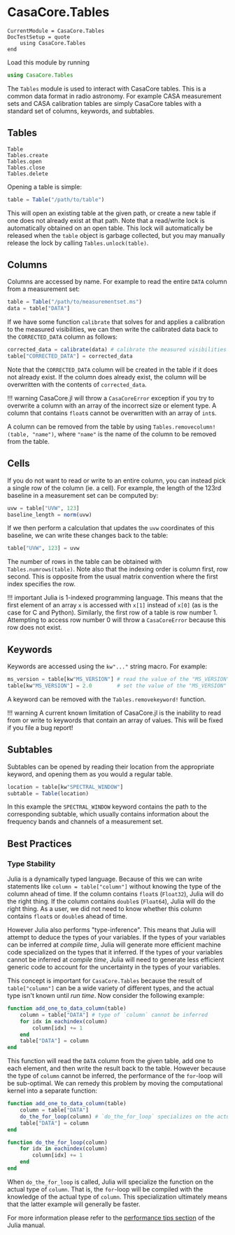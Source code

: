 # CasaCore.Tables

``` @meta
CurrentModule = CasaCore.Tables
DocTestSetup = quote
    using CasaCore.Tables
end
```

Load this module by running

``` julia
using CasaCore.Tables
```

The `Tables` module is used to interact with CasaCore tables. This is a common data format in radio
astronomy. For example CASA measurement sets and CASA calibration tables are simply CasaCore tables
with a standard set of columns, keywords, and subtables.

## Tables

```@docs
Table
Tables.create
Tables.open
Tables.close
Tables.delete
```






Opening a table is simple:

``` julia
table = Table("/path/to/table")
```

This will open an existing table at the given path, or create a new table if one does not already
exist at that path. Note that a read/write lock is automatically obtained on an open table. This
lock will automatically be released when the `table` object is garbage collected, but you may
manually release the lock by calling `Tables.unlock(table)`.

## Columns

Columns are accessed by name. For example to read the entire `DATA` column from a measurement set:

``` julia
table = Table("/path/to/measurementset.ms")
data = table["DATA"]
```

If we have some function `calibrate` that solves for and applies a calibration to the measured
visibilities, we can then write the calibrated data back to the `CORRECTED_DATA` column as follows:

``` julia
corrected_data = calibrate(data) # calibrate the measured visibilities
table["CORRECTED_DATA"] = corrected_data
```

Note that the `CORRECTED_DATA` column will be created in the table if it does not already exist. If
the column does already exist, the column will be overwritten with the contents of `corrected_data`.

!!! warning
    CasaCore.jl will throw a `CasaCoreError` exception if you try to overwrite a column with an
    array of the incorrect size or element type. A column that contains `float`s cannot be
    overwritten with an array of `int`s.

A column can be removed from the table by using `Tables.removecolumn!(table, "name")`, where
`"name"` is the name of the column to be removed from the table.

## Cells

If you do not want to read or write to an entire column, you can instead pick a single row of the
column (ie. a cell). For example, the length of the 123rd baseline in a measurement set can be
computed by:

``` julia
uvw = table["UVW", 123]
baseline_length = norm(uvw)
```

If we then perform a calculation that updates the `uvw` coordinates of this baseline, we can write
these changes back to the table:

``` julia
table["UVW", 123] = uvw
```

The number of rows in the table can be obtained with `Tables.numrows(table)`.  Note also that the
indexing order is column first, row second. This is opposite from the usual matrix convention where
the first index specifies the row.

!!! important
    Julia is 1-indexed programming language. This means that the first element of an array `x` is
    accessed with `x[1]` instead of `x[0]` (as is the case for C and Python). Similarly, the first
    row of a table is row number 1. Attempting to access row number 0 will throw a `CasaCoreError`
    because this row does not exist.

## Keywords

Keywords are accessed using the `kw"..."` string macro. For example:

``` julia
ms_version = table[kw"MS_VERSION"] # read the value of the "MS_VERSION" keyword
table[kw"MS_VERSION"] = 2.0        # set the value of the "MS_VERSION" keyword
```

A keyword can be removed with the `Tables.removekeyword!` function.

!!! warning
    A current known limitation of CasaCore.jl is the inability to read from or write to keywords
    that contain an array of values. This will be fixed if you file a bug report!

## Subtables

Subtables can be opened by reading their location from the appropriate keyword, and opening them as
you would a regular table.

``` julia
location = table[kw"SPECTRAL_WINDOW"]
subtable = Table(location)
```

In this example the `SPECTRAL_WINDOW` keyword contains the path to the corresponding subtable, which
usually contains information about the frequency bands and channels of a measurement set.

## Best Practices

### Type Stability

Julia is a dynamically typed language. Because of this we can write statements like `column =
table["column"]` without knowing the type of the column ahead of time. If the column contains
`float`s (`Float32`), Julia will do the right thing. If the column contains `double`s (`Float64`),
Julia will do the right thing. As a user, we did not need to know whether this column contains
`float`s or `double`s ahead of time.

However Julia also performs "type-inference". This means that Julia will attempt to deduce the types
of your variables. If the types of your variables can be inferred at *compile time*, Julia will
generate more efficient machine code specialized on the types that it inferred. If the types of your
variables cannot be inferred at *compile time*, Julia will need to generate less efficient generic
code to account for the uncertainty in the types of your variables.

This concept is important for `CasaCore.Tables` because the result of `table["column"]` can be a
wide variety of different types, and the actual type isn't known until *run time*. Now consider the
following example:

``` julia
function add_one_to_data_column(table)
    column = table["DATA"] # type of `column` cannot be inferred
    for idx in eachindex(column)
        column[idx] += 1
    end
    table["DATA"] = column
end
```

This function will read the `DATA` column from the given table, add one to each element, and then
write the result back to the table. However because the type of `column` cannot be inferred, the
performance of the `for`-loop will be sub-optimal. We can remedy this problem by moving the
computational kernel into a separate function:

``` julia
function add_one_to_data_column(table)
    column = table["DATA"]
    do_the_for_loop(column) # `do_the_for_loop` specializes on the actual type of `column`
    table["DATA"] = column
end

function do_the_for_loop(column)
    for idx in eachindex(column)
        column[idx] += 1
    end
end
```

When `do_the_for_loop` is called, Julia will specialize the function on the actual type of `column`.
That is, the `for`-loop will be compiled with the knowledge of the actual type of `column`.  This
specialization ultimately means that the latter example will generally be faster.

For more information please refer to the [performance tips
section](http://docs.julialang.org/en/release-0.5/manual/performance-tips/#separate-kernel-functions-aka-function-barriers)
of the Julia manual.

